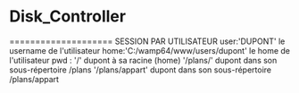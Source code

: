 # Disk_Controller


====================
SESSION PAR UTILISATEUR
user:'DUPONT'                           le username de l'utilisateur
home:'C:/wamp64/www/users/dupont'       le home de l'utilisateur
pwd :   '/'             dupont à sa racine (home)
        '/plans/'       dupont dans son sous-répertoire /plans
        '/plans/appart' dupont dans son sous-répertoire /plans/appart